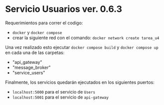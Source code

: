 # Servicio Usuarios ver. 0.6.3

Requerimientos para correr el codigo:
- ```docker``` y ```docker compose```
- crear la siguiente red con el comando: ```docker network create tarea_u4```

Una vez realizado esto ejecutar ```docker compose build``` y ```docker compose up``` en cada una de las carpetas:
- "api_gateway"
- "message_broker"
- "service_users"

Finalmente, los servicios quedarán ejecutados en los siguientes puertos:
- ```localhost:5000``` para el servicio de ```Users```
- ```localhost:5001``` para el servicio de ```api-gateway```